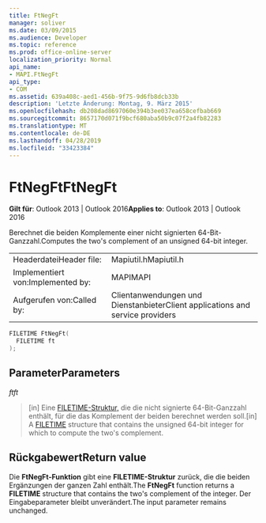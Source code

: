 ```yaml
---
title: FtNegFt
manager: soliver
ms.date: 03/09/2015
ms.audience: Developer
ms.topic: reference
ms.prod: office-online-server
localization_priority: Normal
api_name:
- MAPI.FtNegFt
api_type:
- COM
ms.assetid: 639a408c-aed1-456b-9f75-9d6fb8dcb33b
description: 'Letzte Änderung: Montag, 9. März 2015'
ms.openlocfilehash: db208dad8697060e394b3ee037ea658cefbab669
ms.sourcegitcommit: 8657170d071f9bcf680aba50b9c07f2a4fb82283
ms.translationtype: MT
ms.contentlocale: de-DE
ms.lasthandoff: 04/28/2019
ms.locfileid: "33423384"
---
```

# <a name="ftnegft"></a><span data-ttu-id="b26ab-103">FtNegFt</span><span class="sxs-lookup"><span data-stu-id="b26ab-103">FtNegFt</span></span>

  
  
<span data-ttu-id="b26ab-104">**Gilt für**: Outlook 2013 | Outlook 2016</span><span class="sxs-lookup"><span data-stu-id="b26ab-104">**Applies to**: Outlook 2013 | Outlook 2016</span></span> 
  
<span data-ttu-id="b26ab-105">Berechnet die beiden Komplemente einer nicht signierten 64-Bit-Ganzzahl.</span><span class="sxs-lookup"><span data-stu-id="b26ab-105">Computes the two's complement of an unsigned 64-bit integer.</span></span> 
  
|||
|:-----|:-----|
|<span data-ttu-id="b26ab-106">Headerdatei</span><span class="sxs-lookup"><span data-stu-id="b26ab-106">Header file:</span></span>  <br/> |<span data-ttu-id="b26ab-107">Mapiutil.h</span><span class="sxs-lookup"><span data-stu-id="b26ab-107">Mapiutil.h</span></span>  <br/> |
|<span data-ttu-id="b26ab-108">Implementiert von:</span><span class="sxs-lookup"><span data-stu-id="b26ab-108">Implemented by:</span></span>  <br/> |<span data-ttu-id="b26ab-109">MAPI</span><span class="sxs-lookup"><span data-stu-id="b26ab-109">MAPI</span></span>  <br/> |
|<span data-ttu-id="b26ab-110">Aufgerufen von:</span><span class="sxs-lookup"><span data-stu-id="b26ab-110">Called by:</span></span>  <br/> |<span data-ttu-id="b26ab-111">Clientanwendungen und Dienstanbieter</span><span class="sxs-lookup"><span data-stu-id="b26ab-111">Client applications and service providers</span></span>  <br/> |
   
```cpp
FILETIME FtNegFt(
  FILETIME ft
);
```

## <a name="parameters"></a><span data-ttu-id="b26ab-112">Parameter</span><span class="sxs-lookup"><span data-stu-id="b26ab-112">Parameters</span></span>

 <span data-ttu-id="b26ab-113">_ft_</span><span class="sxs-lookup"><span data-stu-id="b26ab-113">_ft_</span></span>
  
> <span data-ttu-id="b26ab-114">[in] Eine [FILETIME-Struktur,](filetime.md) die die nicht signierte 64-Bit-Ganzzahl enthält, für die das Komplement der beiden berechnet werden soll.</span><span class="sxs-lookup"><span data-stu-id="b26ab-114">[in] A [FILETIME](filetime.md) structure that contains the unsigned 64-bit integer for which to compute the two's complement.</span></span> 
    
## <a name="return-value"></a><span data-ttu-id="b26ab-115">Rückgabewert</span><span class="sxs-lookup"><span data-stu-id="b26ab-115">Return value</span></span>

<span data-ttu-id="b26ab-116">Die **FtNegFt-Funktion** gibt eine **FILETIME-Struktur** zurück, die die beiden Ergänzungen der ganzen Zahl enthält.</span><span class="sxs-lookup"><span data-stu-id="b26ab-116">The **FtNegFt** function returns a **FILETIME** structure that contains the two's complement of the integer.</span></span> <span data-ttu-id="b26ab-117">Der Eingabeparameter bleibt unverändert.</span><span class="sxs-lookup"><span data-stu-id="b26ab-117">The input parameter remains unchanged.</span></span> 
  

